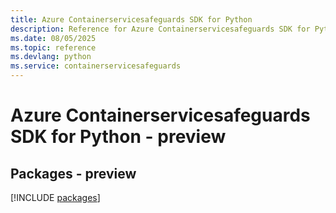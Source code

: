 ```yaml
---
title: Azure Containerservicesafeguards SDK for Python
description: Reference for Azure Containerservicesafeguards SDK for Python
ms.date: 08/05/2025
ms.topic: reference
ms.devlang: python
ms.service: containerservicesafeguards
---
```

# Azure Containerservicesafeguards SDK for Python - preview
## Packages - preview
[!INCLUDE [packages](containerservicesafeguards-index.md)]